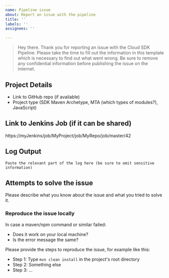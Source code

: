 ```yaml
---
name: Pipeline issue
about: Report an issue with the pipeline
title: ''
labels: ''
assignees: ''

---
```


> Hey there. Thank you for reporting an issue with the Cloud SDK Pipeline. Please take the time to fill out the information in this template which is necessary to find out what went wrong. Be sure to remove any confidential information before publishing the issue on the internet.

## Project Details

* Link to GitHub repo (if available)
* Project type (SDK Maven Archetype, MTA (which types of modules?), JavaScript)

## Link to Jenkins Job (if it can be shared)

https://myJenkins/job/MyProject/job/MyRepo/job/master/42

## Log Output

```
Paste the relevant part of the log here (be sure to omit sensitive information)
```

## Attempts to solve the issue

Please describe what you know about the issue and what you tried to solve it.

### Reproduce the issue locally

In case a maven/npm command or similar failed:

* Does it work on your local machine?
* Is the error message the same?

Please provide the steps to reproduce the issue, for example like this:

* Step 1: Type `mvn clean install` in the project's root directory
* Step 2: Something else
* Step 3: ...
